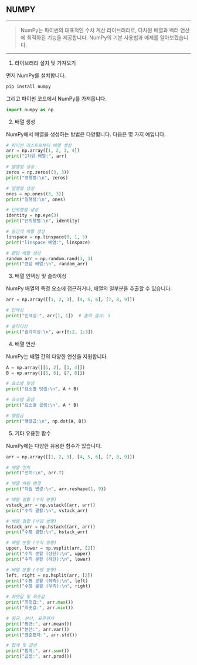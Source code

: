 ## NUMPY
---
>NumPy는 파이썬의 대표적인 수치 계산 라이브러리로, 다차원 배열과 벡터 연산에 최적화된 기능을 제공합니다. NumPy의 기본 사용법과 예제를 알아보겠습니다.
---

1. 라이브러리 설치 및 가져오기

먼저 NumPy를 설치합니다.

```bash
pip install numpy
```
그리고 파이썬 코드에서 NumPy를 가져옵니다.

```python
import numpy as np
```


2. 배열 생성

NumPy에서 배열을 생성하는 방법은 다양합니다. 다음은 몇 가지 예입니다.

```python
# 파이썬 리스트로부터 배열 생성
arr = np.array([1, 2, 3, 4])
print("1차원 배열:", arr)

# 영행렬 생성
zeros = np.zeros((3, 3))
print("영행렬:\n", zeros)

# 일행렬 생성
ones = np.ones((3, 3))
print("일행렬:\n", ones)

# 단위행렬 생성
identity = np.eye(3)
print("단위행렬:\n", identity)

# 등간격 배열 생성
linspace = np.linspace(0, 1, 5)
print("linspace 배열:", linspace)

# 랜덤 배열 생성
random_arr = np.random.rand(3, 3)
print("랜덤 배열:\n", random_arr)
```


3. 배열 인덱싱 및 슬라이싱

NumPy 배열의 특정 요소에 접근하거나, 배열의 일부분을 추출할 수 있습니다.

```python
arr = np.array([[1, 2, 3], [4, 5, 6], [7, 8, 9]])

# 인덱싱
print("인덱싱:", arr[1, 1])  # 출력 결과: 5

# 슬라이싱
print("슬라이싱:\n", arr[0:2, 1:3])
```


4. 배열 연산

NumPy는 배열 간의 다양한 연산을 지원합니다.

```python
A = np.array([[1, 2], [3, 4]])
B = np.array([[5, 6], [7, 8]])

# 요소별 덧셈
print("요소별 덧셈:\n", A + B)

# 요소별 곱셈
print("요소별 곱셈:\n", A * B)

# 행렬곱
print("행렬곱:\n", np.dot(A, B))
```


5. 기타 유용한 함수

NumPy에는 다양한 유용한 함수가 있습니다.

```python
arr = np.array([[1, 2, 3], [4, 5, 6], [7, 8, 9]])

# 배열 전치
print("전치:\n", arr.T)

# 배열 차원 변경
print("차원 변경:\n", arr.reshape(1, 9))

# 배열 결합 (수직 방향)
vstack_arr = np.vstack((arr, arr))
print("수직 결합:\n", vstack_arr)

# 배열 결합 (수평 방향)
hstack_arr = np.hstack((arr, arr))
print("수평 결합:\n", hstack_arr)

# 배열 분할 (수직 방향)
upper, lower = np.vsplit(arr, [2])
print("수직 분할 (상단):\n", upper)
print("수직 분할 (하단):\n", lower)

# 배열 분할 (수평 방향)
left, right = np.hsplit(arr, [2])
print("수평 분할 (좌측):\n", left)
print("수평 분할 (우측):\n", right)

# 최댓값 및 최솟값
print("최댓값:", arr.max())
print("최솟값:", arr.min())

# 평균, 분산, 표준편차
print("평균:", arr.mean())
print("분산:", arr.var())
print("표준편차:", arr.std())

# 합계 및 곱셈
print("합계:", arr.sum())
print("곱셈:", arr.prod())
```
